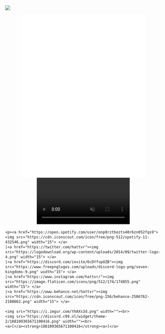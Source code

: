 <img align="center" src="https://i.imgur.com/Vrj7p8y.png">

<p align="center">
    <img align="center" src="/github-metrics.svg" alt="Metrics" width="400"><br>
    <video muted="" loop="" autoplay="" controls=""><source src="https://files.catbox.moe/pzou5a.mp4" type="video/webm">Your browser does not support the video tag</video><br>

    <p><a href="https://open.spotify.com/user/onp0rztbozts40r6zn052fqs9"> <img src="https://cdn.iconscout.com/icon/free/png-512/spotify-11-432546.png" width="15"> </a>
    |<a href="https://twitter.com/hattvr"><img src="https://logodownload.org/wp-content/uploads/2014/09/twitter-logo-4.png" width="15"> </a>
    |<a href="https://discord.com/invite/6cDYfvpUZB"><img src="https://www.freepnglogos.com/uploads/discord-logo-png/seven-kingdoms-9.png" width="15"> </a>
    |<a href="https://www.instagram.com/hattvr/"><img src="https://image.flaticon.com/icons/png/512/174/174855.png" width="15"> </a>
    |<a href="https://www.behance.net/hattvr"><img src="https://cdn.iconscout.com/icon/free/png-256/behance-2506762-2100662.png" width="15"> </a>

    <img src="https://i.imgur.com/YhAXs3d.png" width=""><br>
    <img src="https://discord.c99.nl/widget/theme-2/188109365671100416.png" width=""><br>
    <a>[</a><strong>188109365671100416</strong><a>]</a>
</p